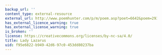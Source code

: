 ```yaml
---
backup_url: ''
content_type: external-resource
external_url: http://www.poemhunter.com/p/m/poem.asp?poet=6642&poem=29369
has_external_licence_warning: true
has_external_license_warning: true
is_broken: ''
license: https://creativecommons.org/licenses/by-nc-sa/4.0/
title: Lady Lazarus
uid: f95e6822-b949-42d6-97c0-453dd80237ba
---
```

